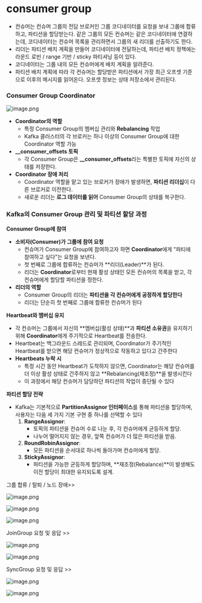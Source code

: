 # consumer group

- 컨슈머는 컨슈머 그룹의 전담 브로커인 그룹 코디네이터를 요청을 보내 그룹에 합류하고, 파티션을 할당받는다. 같은 그룹의 모든 컨슈머는 같은 코디네이터에 연결하는데, 코디네이터는 컨슈머 목록을 관리하면서 그룹의 새 리더를 선출하기도 한다.
- 리더는 파티션 배치 계획을 만들어 코디네이터에 전달하는데, 파티션 배치 정책에는 라운드 로빈 / range 기반 / sticky 파티셔닝 등이 있다.
- 코디네이터는 그룹 내의 모든 컨슈머에게 배치 계획을 알려준다.
- 파티션 배치 계획에 따라 각 컨슈머는 할당받은 파티션에서 가장 최근 오프셋 기준으로 이후의 메시지를 읽어온다. 오프셋 정보는 상태 저장소에서 관리된다.

### **Consumer Group Coordinator**

![image.png](kafka-consumer-group/image.png)

- **Coordinator의 역할**
    - 특정 Consumer Group의 멤버십 관리와 **Rebalancing** 작업
    - Kafka 클러스터의 각 브로커는 하나 이상의 Consumer Group에 대한 Coordinator 역할 가능
- **__consumer_offsets 토픽**
    - 각 Consumer Group은 **__consumer_offsets**라는 특별한 토픽에 자신의 상태를 저장한다.
- **Coordinator 장애 처리**
    - Coordinator 역할을 맡고 있는 브로커가 장애가 발생하면, **파티션 리더십**이 다른 브로커로 이전한다.
    - 새로운 리더는 **로그 데이터를 읽어** Consumer Group의 상태를 복구한다.

### **Kafka의 Consumer Group 관리 및 파티션 할당 과정**

**Consumer Group에 참여**

- **소비자(Consumer)가 그룹에 참여 요청**
    - 컨슈머가 Consumer Group에 참여하고자 하면 **Coordinator**에게 "파티에 참여하고 싶다"는 요청을 보낸다.
    - 첫 번째로 그룹에 합류하는 컨슈머가 **리더(Leader)**가 된다.
    - 리더는 **Coordinator**로부터 현재 활성 상태인 모든 컨슈머의 목록을 받고, 각 컨슈머에게 할당할 파티션을 정한다.
- **리더의 역할**
    - Consumer Group의 리더는 **파티션을 각 컨슈머에게 공정하게 할당한다**
    - 리더는 단순히 첫 번째로 그룹에 합류한 컨슈머가 된다

**Heartbeat와 멤버십 유지**

- 각 컨슈머는 그룹에서 자신의 **멤버십(활성 상태)**과 **파티션 소유권**을 유지하기 위해 **Coordinator**에게 주기적으로 Heartbeat를 전송한다.
- Heartbeat는 백그라운드 스레드로 관리되며, Coordinator가 주기적인 Heartbeat를 받으면 해당 컨슈머가 정상적으로 작동하고 있다고 간주한다
- **Heartbeats 누락 시**
    - 특정 시간 동안 Heartbeat가 도착하지 않으면, Coordinator는 해당 컨슈머를 더 이상 활성 상태로 간주하지 않고 **Rebalancing(재조정)**을 발생시킨다
    - 이 과정에서 해당 컨슈머가 담당하던 파티션의 작업이 중단될 수 있다

**파티션 할당 전략**

- Kafka는 기본적으로 **PartitionAssignor 인터페이스**를 통해 파티션을 할당하며, 사용자는 다음 세 가지 기본 구현 중 하나를 선택할 수 있다
    1. **RangeAssignor**:
        - 토픽의 파티션을 컨슈머 수로 나눈 후, 각 컨슈머에게 균등하게 할당.
        - 나누어 떨어지지 않는 경우, 앞쪽 컨슈머가 더 많은 파티션을 받음.
    2. **RoundRobinAssignor**:
        - 모든 파티션을 순서대로 하나씩 돌아가며 컨슈머에게 할당.
    3. **StickyAssignor**:
        - 파티션을 가능한 균등하게 할당하며, **재조정(Rebalance)**이 발생해도 이전 할당이 최대한 유지되도록 설계.

그룹 합류 / 탈퇴 / 노드 장애>>

![image.png](kafka-consumer-group/image%201.png)

![image.png](kafka-consumer-group/image%202.png)

![image.png](kafka-consumer-group/image%203.png)

JoinGroup 요청 및 응답 >>

![image.png](kafka-consumer-group/image%204.png)

![image.png](kafka-consumer-group/image%205.png)

SyncGroup 요청 및 응답 >>

![image.png](kafka-consumer-group/image%206.png)

![image.png](kafka-consumer-group/image%207.png)